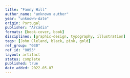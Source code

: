 ```yaml
---
title: "Fanny Hill"
author_name: "unknown author"
year: "unknown-date"
origin: Portugal
publisher: "Arcádia"
formats: [book-cover, book]
disciplines: [graphic-design, typography, illustration]
tags: [John Cleland, black, pink, gold]
ref_group: "030"
ref_id: "0053"
layout: artifact
status: complete
published: true
date_added: 2022-05-07
---
```

